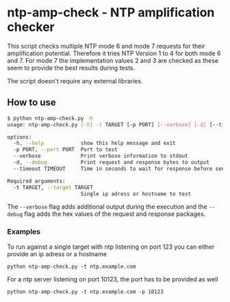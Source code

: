 # ntp-amp-check - NTP amplification checker
This script checks multiple NTP mode 6 and mode 7 requests for their
amplification potential.
Therefore it tries NTP Version 1 to 4 for both mode 6 and 7.
For mode 7 the implementation values 2 and 3 are checked as these seem to
provide the best results during tests.

The script doesn't require any external libraries.

## How to use
```sh
$ python ntp-amp-check.py -h
usage: ntp-amp-check.py [-h] -t TARGET [-p PORT] [--verbose] [-d] [--timeout TIMEOUT]

options:
  -h, --help            show this help message and exit
  -p PORT, --port PORT  Port to test
  --verbose             Print verbose information to stdout
  -d, --debug           Print request and response bytes to output
  --timeout TIMEOUT     Time in seconds to wait for response before sending next request. Default 2

Required arguments:
  -t TARGET, --target TARGET
                        Single ip adress or hostname to test
```

The `--verbose` flag adds additional output during the execution and the
`--debug` flag adds the hex values of the request and response packages.

### Examples
To run against a single target with ntp listening on port 123 you can either provide an ip adress or a hostname

```
python ntp-amp-check.py -t ntp.example.com
```

For a ntp server listening on port 10123, the port has to be provided as well
```
python ntp-amp-check.py -t ntp.example.com -p 10123
```


